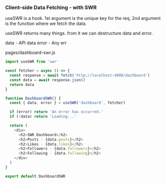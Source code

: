 ### Client-side Data Fetching - with SWR

useSWR is a hook. 1st argument is the unique key for the req, 2nd argument is the function where we fetch the data.

useSWR returns many things. from it we can destructure data and error.

data - API data
error - Any err

pages/dashboard-swr.js

```javascript
import useSWR from 'swr'

const fetcher = async () => {
  const response = await fetch('http://localhost:4000/dashboard')
  const data = await response.json()
  return data
}

function DashboardSWR() {
  const { data, error } = useSWR('dashboard', fetcher)

  if (error) return 'An error has occurred.'
  if (!data) return 'Loading...'

  return (
    <div>
      <h2>SWR Dashboard</h2>
      <h2>Posts - {data.posts}</h2>
      <h2>Likes - {data.likes}</h2>
      <h2>Followers - {data.followers}</h2>
      <h2>Following - {data.following}</h2>
    </div>
  )
}

export default DashboardSWR
```
